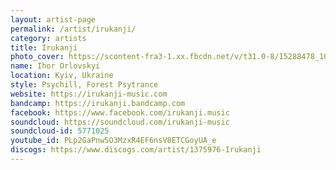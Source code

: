 ```yaml
---
layout: artist-page
permalink: /artist/irukanji/
category: artists
title: Irukanji
photo_cover: https://scontent-fra3-1.xx.fbcdn.net/v/t31.0-8/15288478_10154758447464450_1024029027675474473_o.jpg?oh=2bb5318b4fd9f9d88f0a062b27c272e6&oe=598722BB
name: Ihor Orlovskyi
location: Kyiv, Ukraine
style: Psychill, Forest Psytrance
website: https://irukanji-music.com
bandcamp: https://irukanji.bandcamp.com
facebook: https://www.facebook.com/irukanji.music
soundcloud: https://soundcloud.com/irukanji-music
soundcloud-id: 5771025
youtube_id: PLp2GaPnw5O3MzxR4EF6nsV8ETCGoyUA_e
discogs: https://www.discogs.com/artist/1375976-Irukanji
---
```


